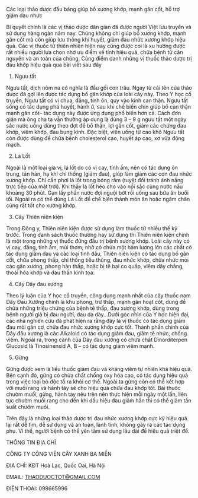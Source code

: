 Các loại thảo dược đầu bảng giúp bổ xương khớp, mạnh gân cốt, hỗ trợ giảm đau nhức

Bí quyết chính là các vị thảo dược dân gian đã được người Việt lưu truyền và sử dụng hàng ngàn năm nay. Chúng không chỉ giúp bổ xương khớp, mạnh gân cốt mà còn giúp lưu thông khí huyết, giảm đau nhức xương khớp hiệu quả. Các vị thuốc từ thiên nhiên hiện nay cũng được coi là xu hướng được rất nhiều người lựa chọn nhờ ưu điểm về tính hiệu quả, chữa bệnh từ căn nguyên và an toàn của chúng. Cùng điểm danh những vị thuốc thảo dược trị đau khớp hiệu quả qua bài viết sau đây

1. Ngưu tất

Ngưu tất, dịch nôm na có nghĩa là đầu gối con trâu. Ngay từ cái tên của thảo dược đã gợi lên được tác dụng bổ gân khớp của loài cây này. Theo Y học cổ truyền, Ngưu tất có vị chua, đắng, tính ôn, quy vào kinh can thận. Ngưu tất sống có tác dụng phá huyết, hành ứ, sau khi chế biến chín giúp bổ can thận mạnh gân cốt–  tác dụng này được ứng dụng phổ biến hơn cả. Cách đơn giản mà ông cha ta vẫn thường áp dụng là dùng 3 – 9 g ngưu tất một ngày sắc nước uống dùng theo đợt để bổ thận, lợi gân cốt,  giảm các chứng đau khớp, viêm khớp, đau bụng kinh. Đặc biệt, viên uống từ cao khô Ngưu tất còn được dùng để chữa bệnh cholesterol cao, huyết áp cao, xơ vữa động mạch.

2. Lá Lốt

Ngoài là một loại gia vị, lá lốt do có vị cay, tính ấm, nên có tác dụng ôn trung, tán hàn, hạ khí chỉ thống (giảm đau), giúp làm giảm các cơn đau nhức xương khớp. Chỉ cần phơi lá lốt trong bóng râm (tuyệt đối tránh ánh nắng trực tiếp của mặt trời). Khi thấy lá lốt héo cho vào nồi sắc cùng nước nấu khoảng 30 phút. Gạn lấy phần nước đợi nguội bớt rồi uống sau bữa ăn buổi tối. Ngoài ra có thể dùng Lá Lốt để chế biến thành món ăn hoặc ngâm chân cũng rất tốt cho xương khớp.

3. Cây Thiên niên kiện

Trong Đông y, Thiên niên kiện được sử dụng làm thuốc từ nhiều thế kỷ trước. Trong danh sách thuốc thường hay sử dụng thì Thiên niên kiện chính là một trong những vị thuốc đứng đầu trị bệnh xương khớp. Loài cây này có vị cay, đắng, tính ấm, mùi thơm; nhờ có chứa một hàm lượng lớn các chất có tác dụng giảm đau và các loại tinh dầu, Thiên niên kiện có tác dụng bổ gân cốt, chữa phong thấp, chỉ thống tiêu thũng, đau nhức khớp, chữa nhức mỏi các gân xương, phong hàn thấp, hoặc bị tê bại co quắp, viêm dây chằng, thoái hóa khớp và đau thần kinh tọa.

4. Cây Dây đau xương

Theo lý luận của Y học cổ truyền, công dụng mạnh nhất của cây thuốc nam Dây Đau Xương chính là khu phong, trừ thấp, mạnh gân hoạt cốt, dùng để chữa những triệu chứng của bệnh tê thấp, đau xương khớp, dùng trong bệnh người già bị đau người, đau dạ dày…Dưới góc nhìn của Y học hiện đại, các nhà nghiên cứu đã phát hiện ra rằng đây là vị thuốc có tác dụng giảm đau mỏi gân cơ, chữa đau nhức xương khớp cực tốt. Thành phần chính của Dây đâu xương là các Alkaloid  có tác dụng giảm đau, giảm tê nhức, chống viêm. Ngoài ra, trong cành của Dây đau xương có chứa chất Dinorditerpen Glucosid là Tinosinensid A, B – có tác dụng giảm viêm mạnh.

5. Gừng

Gừng được xem là liều thuốc giảm đau và kháng viêm tự nhiên khá hiệu quả. Bên cạnh đó, gừng có chứa chất chống oxy hóa cao, có tác dụng hiệu quả trong việc loại bỏ độc tố ra khỏi cơ thể. Ngoài ta gừng còn có thể kết hợp với muối rang và hành tây sẽ cho hiệu quả chữa đau khớp tốt. Bài thuốc chườm muối, gừng, hành tay nêu trên nên thực hiện mỗi ngày một lần, liên tục chườm muối rang cho đến khi dấu hiệu đau giảm hẳn thì có thể giảm tần suất chườm muối.

Trên đây là những loại thảo dược trị đau nhức xương khớp cực kỳ hiệu quả lại rất dễ tìm, dễ sử dụng và an toàn, lành tính, không gây ra các tác dụng phụ. Vì thế, người bệnh có thể yên tâm sử dụng lâu dài để hiệu quả triệt để.

THÔNG TIN ĐỊA CHỈ

CÔNG TY CÔNG VIÊN CÂY XANH BA MIỀN

ĐỊA CHỈ: KĐT Hoà Lạc, Quốc Oai, Hà Nội

EMAIL: THAODUOCTOT@GMAIL.COM

ĐIỆN THOẠI: 098665996
